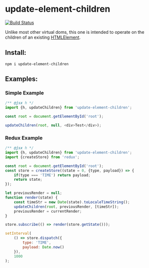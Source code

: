 # update-element-children

[![Build Status](https://travis-ci.org/download13/update-element-children.svg?branch=master)](https://travis-ci.org/download13/update-element-children)

Unlike most other virtual doms, this one is intended to operate on the children of an existing [HTMLElement](https://developer.mozilla.org/en-US/docs/Web/API/HTMLElement).

## Install:

```
npm i update-element-children
```

## Examples:

### Simple Example

```javascript
/** @jsx h */
import {h, updateChildren} from 'update-element-children';

const root = document.getElementById('root');

updateChildren(root, null, <div>Test</div>);
```

### Redux Example

```javascript
/** @jsx h */
import {h, updateChildren} from 'update-element-children';
import {createStore} from 'redux';

const root = document.getElementById('root');
const store = createStore((state = 0, {type, payload}) => {
	if(type === 'TIME') return payload;
	return state;
});

let previousRender = null;
function render(state) {
	const timeStr = new Date(state).toLocaleTimeString();
	updateChildren(root, previousRender, [timeStr]);
	previousRender = currentRender;
}

store.subscribe(() => render(store.getState()));

setInterval(
	() => store.dispatch({
		type: 'TIME',
		payload: Date.now()
	}),
	1000
);
```
